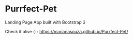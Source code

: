 # Purrfect-Pet

Landing Page App built with Bootstrap 3

Check it alive :) :
https://marianasouza.github.io/Purrfect-Pet/

